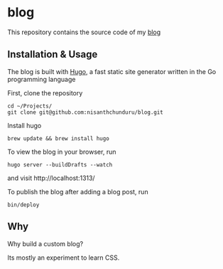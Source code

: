 # blog

This repository contains the source code of my [blog](https://nisanthchunduru.github.io)

## Installation & Usage

The blog is built with [Hugo](https://gohugo.io/), a fast static site generator written in the Go programming language

First, clone the repository
```
cd ~/Projects/
git clone git@github.com:nisanthchunduru/blog.git
```

Install hugo
```
brew update && brew install hugo
```

To view the blog in your browser, run
```
hugo server --buildDrafts --watch
```
and visit http://localhost:1313/

To publish the blog after adding a blog post, run
```
bin/deploy
```

## Why

Why build a custom blog?

Its mostly an experiment to learn CSS.
